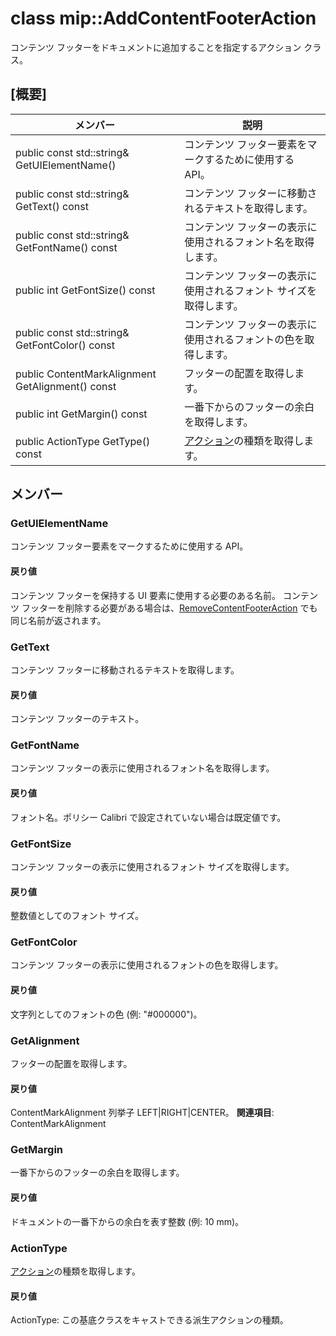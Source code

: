 # <a name="class-mipaddcontentfooteraction"></a>class mip::AddContentFooterAction 
コンテンツ フッターをドキュメントに追加することを指定するアクション クラス。
  
## <a name="summary"></a>[概要]
 メンバー                        | 説明                                
--------------------------------|---------------------------------------------
public const std::string& GetUIElementName()  |  コンテンツ フッター要素をマークするために使用する API。
public const std::string& GetText() const  |  コンテンツ フッターに移動されるテキストを取得します。
public const std::string& GetFontName() const  |  コンテンツ フッターの表示に使用されるフォント名を取得します。
public int GetFontSize() const  |  コンテンツ フッターの表示に使用されるフォント サイズを取得します。
public const std::string& GetFontColor() const  |  コンテンツ フッターの表示に使用されるフォントの色を取得します。
public ContentMarkAlignment GetAlignment() const  |  フッターの配置を取得します。
public int GetMargin() const  |  一番下からのフッターの余白を取得します。
public ActionType GetType() const  |  [アクション](#classmip_1_1_action)の種類を取得します。
  
## <a name="members"></a>メンバー
  
### <a name="getuielementname"></a>GetUIElementName
コンテンツ フッター要素をマークするために使用する API。
  
#### <a name="returns"></a>戻り値
コンテンツ フッターを保持する UI 要素に使用する必要のある名前。 コンテンツ フッターを削除する必要がある場合は、[RemoveContentFooterAction](#classmip_1_1_remove_content_footer_action) でも同じ名前が返されます。
  
### <a name="gettext"></a>GetText
コンテンツ フッターに移動されるテキストを取得します。
  
#### <a name="returns"></a>戻り値
コンテンツ フッターのテキスト。
  
### <a name="getfontname"></a>GetFontName
コンテンツ フッターの表示に使用されるフォント名を取得します。
  
#### <a name="returns"></a>戻り値
フォント名。ポリシー Calibri で設定されていない場合は既定値です。
  
### <a name="getfontsize"></a>GetFontSize
コンテンツ フッターの表示に使用されるフォント サイズを取得します。
  
#### <a name="returns"></a>戻り値
整数値としてのフォント サイズ。
  
### <a name="getfontcolor"></a>GetFontColor
コンテンツ フッターの表示に使用されるフォントの色を取得します。
  
#### <a name="returns"></a>戻り値
文字列としてのフォントの色 (例: "#000000")。
  
### <a name="getalignment"></a>GetAlignment
フッターの配置を取得します。
  
#### <a name="returns"></a>戻り値
ContentMarkAlignment 列挙子 LEFT|RIGHT|CENTER。 
**関連項目**: ContentMarkAlignment
  
### <a name="getmargin"></a>GetMargin
一番下からのフッターの余白を取得します。
  
#### <a name="returns"></a>戻り値
ドキュメントの一番下からの余白を表す整数 (例: 10 mm)。
  
### <a name="actiontype"></a>ActionType
[アクション](#classmip_1_1_action)の種類を取得します。
  
#### <a name="returns"></a>戻り値
ActionType: この基底クラスをキャストできる派生アクションの種類。
